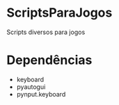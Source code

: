 # ScriptsParaJogos
Scripts diversos para jogos

# Dependências
* keyboard
* pyautogui
* pynput.keyboard
